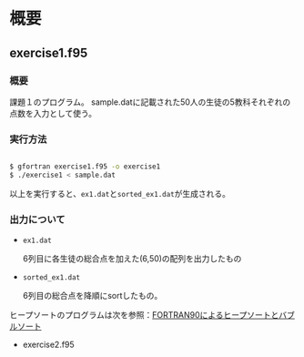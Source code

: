 # 概要

## exercise1.f95

### 概要

課題１のプログラム。
sample.datに記載された50人の生徒の5教科それぞれの点数を入力として使う。

### 実行方法

```bash

$ gfortran exercise1.f95 -o exercise1
$ ./exercise1 < sample.dat

```

以上を実行すると、``ex1.dat``と``sorted_ex1.dat``が生成される。

### 出力について

* ``ex1.dat``

  6列目に各生徒の総合点を加えた(6,50)の配列を出力したもの

* ``sorted_ex1.dat``
  
  6列目の総合点を降順にsortしたもの。

ヒープソートのプログラムは次を参照：[FORTRAN90によるヒープソートとバブルソート](https://slpr.sakura.ne.jp/qp/sortf90/)

* exercise2.f95